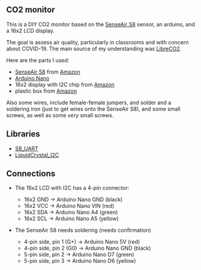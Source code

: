 ## CO2 monitor

This is a DIY CO2 monitor based on the [SenseAir
S8](https://senseair.com/products/size-counts/s8-lp/) sensor, an
arduino, and a 16x2 LCD display.

The goal is assess air quality, particularly in classrooms and with
concern about COVID-19. The main source of my understanding was [LibreCO2](https://github.com/danielbernalb/LibreCO2).

Here are the parts I used:

- [SenseAir S8](https://senseair.com/products/size-counts/s8-lp/) from
  [Amazon](https://amzn.to/3AyzQMa)
- [Arduino Nano](https://store.arduino.cc/products/arduino-nano)
- 16x2 display with I2C chip from [Amazon](https://amzn.to/3AwG3Z7)
- plastic box from [Amazon](https://amzn.to/3R24kxb)

Also some wires, include female-female jumpers, and solder and a
soldering iron (just to get wires onto the SenseAir S8), and some
small screws, as well as some _very_ small screws.

## Libraries

- [S8_UART](https://www.arduino.cc/reference/en/libraries/s8_uart/)
- [LiquidCrystal_I2C](https://www.arduino.cc/reference/en/libraries/liquidcrystal-i2c/)

## Connections

- The 16x2 LCD with I2C has a 4-pin connector:

  - 16x2 GND -> Arduino Nano GND (black)
  - 16x2 VCC -> Arduino Nano VIN (red)
  - 16x2 SDA -> Arduino Nano A4 (green)
  - 16x2 SCL -> Arduino Nano A5 (yellow)

- The SenseAir S8 needs soldering (needs confirmation)

  - 4-pin side, pin 1 (G+) -> Arduino Nano 5V (red)
  - 4-pin side, pin 2 (G0) -> Arduino Nano GND (black)
  - 5-pin side, pin 2 -> Arduino Nano D7 (green)
  - 5-pin side, pin 3 -> Arduino Nano D6 (yellow)

